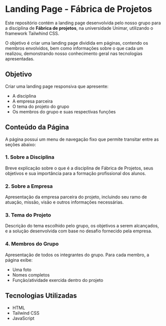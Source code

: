 # Landing Page - Fábrica de Projetos

Este repositório contém a landing page desenvolvida pelo nosso grupo para a disciplina de **Fábrica de projetos**, na universidade Unimar, utilizando o framework Tailwhind CSS. 

O objetivo é criar uma landing page dividida em páginas, contendo os membros envolvidos, bem como informações sobre o que cada um realizou, demonstrando nosso conhecimento geral nas tecnologias apresentadas.

## Objetivo

Criar uma landing page responsiva que apresente:

- A disciplina
- A empresa parceira
- O tema do projeto do grupo
- Os membros do grupo e suas respectivas funções

## Conteúdo da Página

A página possui um menu de navegação fixo que permite transitar entre as seções abaixo:

### 1. Sobre a Disciplina
Breve explicação sobre o que é a disciplina de Fábrica de Projetos, seus objetivos e sua importância para a formação profissional dos alunos.

### 2. Sobre a Empresa
Apresentação da empresa parceira do projeto, incluindo seu ramo de atuação, missão, visão e outros informações necessárias.

### 3. Tema do Projeto
Descrição do tema escolhido pelo grupo, os objetivos a serem alcançados, e a solução desenvolvida com base no desafio fornecido pela empresa.

### 4. Membros do Grupo
Apresentação de todos os integrantes do grupo. Para cada membro, a página exibe:

- Uma foto
- Nomes completos
- Função/atividade exercida dentro do projeto

## Tecnologias Utilizadas

- HTML
- Tailwind CSS
- JavaScript